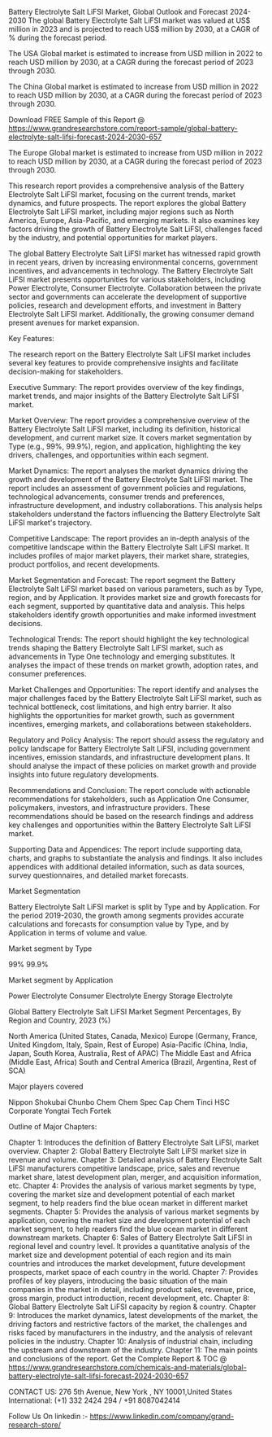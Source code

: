 Battery Electrolyte Salt LiFSI Market, Global Outlook and Forecast 2024-2030
The global Battery Electrolyte Salt LiFSI market was valued at US$ million in 2023 and is projected to reach US$ million by 2030, at a CAGR of % during the forecast period.

The USA Global market is estimated to increase from USD million in 2022 to reach USD million by 2030, at a CAGR during the forecast period of 2023 through 2030.

The China Global market is estimated to increase from USD million in 2022 to reach USD million by 2030, at a CAGR during the forecast period of 2023 through 2030.

Download FREE Sample of this Report @ https://www.grandresearchstore.com/report-sample/global-battery-electrolyte-salt-lifsi-forecast-2024-2030-657

The Europe Global market is estimated to increase from USD million in 2022 to reach USD million by 2030, at a CAGR during the forecast period of 2023 through 2030.

This research report provides a comprehensive analysis of the Battery Electrolyte Salt LiFSI market, focusing on the current trends, market dynamics, and future prospects. The report explores the global Battery Electrolyte Salt LiFSI market, including major regions such as North America, Europe, Asia-Pacific, and emerging markets. It also examines key factors driving the growth of Battery Electrolyte Salt LiFSI, challenges faced by the industry, and potential opportunities for market players.

The global Battery Electrolyte Salt LiFSI market has witnessed rapid growth in recent years, driven by increasing environmental concerns, government incentives, and advancements in technology. The Battery Electrolyte Salt LiFSI market presents opportunities for various stakeholders, including Power Electrolyte, Consumer Electrolyte. Collaboration between the private sector and governments can accelerate the development of supportive policies, research and development efforts, and investment in Battery Electrolyte Salt LiFSI market. Additionally, the growing consumer demand present avenues for market expansion.

Key Features:

The research report on the Battery Electrolyte Salt LiFSI market includes several key features to provide comprehensive insights and facilitate decision-making for stakeholders.

Executive Summary: The report provides overview of the key findings, market trends, and major insights of the Battery Electrolyte Salt LiFSI market.

Market Overview: The report provides a comprehensive overview of the Battery Electrolyte Salt LiFSI market, including its definition, historical development, and current market size. It covers market segmentation by Type (e.g., 99%, 99.9%), region, and application, highlighting the key drivers, challenges, and opportunities within each segment.

Market Dynamics: The report analyses the market dynamics driving the growth and development of the Battery Electrolyte Salt LiFSI market. The report includes an assessment of government policies and regulations, technological advancements, consumer trends and preferences, infrastructure development, and industry collaborations. This analysis helps stakeholders understand the factors influencing the Battery Electrolyte Salt LiFSI market's trajectory.

Competitive Landscape: The report provides an in-depth analysis of the competitive landscape within the Battery Electrolyte Salt LiFSI market. It includes profiles of major market players, their market share, strategies, product portfolios, and recent developments.

Market Segmentation and Forecast: The report segment the Battery Electrolyte Salt LiFSI market based on various parameters, such as by Type, region, and by Application. It provides market size and growth forecasts for each segment, supported by quantitative data and analysis. This helps stakeholders identify growth opportunities and make informed investment decisions.

Technological Trends: The report should highlight the key technological trends shaping the Battery Electrolyte Salt LiFSI market, such as advancements in Type One technology and emerging substitutes. It analyses the impact of these trends on market growth, adoption rates, and consumer preferences.

Market Challenges and Opportunities: The report identify and analyses the major challenges faced by the Battery Electrolyte Salt LiFSI market, such as technical bottleneck, cost limitations, and high entry barrier. It also highlights the opportunities for market growth, such as government incentives, emerging markets, and collaborations between stakeholders.

Regulatory and Policy Analysis: The report should assess the regulatory and policy landscape for Battery Electrolyte Salt LiFSI, including government incentives, emission standards, and infrastructure development plans. It should analyse the impact of these policies on market growth and provide insights into future regulatory developments.

Recommendations and Conclusion: The report conclude with actionable recommendations for stakeholders, such as Application One Consumer, policymakers, investors, and infrastructure providers. These recommendations should be based on the research findings and address key challenges and opportunities within the Battery Electrolyte Salt LiFSI market.

Supporting Data and Appendices: The report include supporting data, charts, and graphs to substantiate the analysis and findings. It also includes appendices with additional detailed information, such as data sources, survey questionnaires, and detailed market forecasts.

Market Segmentation

Battery Electrolyte Salt LiFSI market is split by Type and by Application. For the period 2019-2030, the growth among segments provides accurate calculations and forecasts for consumption value by Type, and by Application in terms of volume and value.

Market segment by Type

99%
99.9%

Market segment by Application

Power Electrolyte
Consumer Electrolyte
Energy Storage Electrolyte

Global Battery Electrolyte Salt LiFSI Market Segment Percentages, By Region and Country, 2023 (%)

North America (United States, Canada, Mexico)
Europe (Germany, France, United Kingdom, Italy, Spain, Rest of Europe)
Asia-Pacific (China, India, Japan, South Korea, Australia, Rest of APAC)
The Middle East and Africa (Middle East, Africa)
South and Central America (Brazil, Argentina, Rest of SCA)

Major players covered

Nippon Shokubai
Chunbo Chem
Chem Spec
Cap Chem
Tinci
HSC Corporate
Yongtai Tech
Fortek

Outline of Major Chapters:

Chapter 1: Introduces the definition of Battery Electrolyte Salt LiFSI, market overview.
Chapter 2: Global Battery Electrolyte Salt LiFSI market size in revenue and volume.
Chapter 3: Detailed analysis of Battery Electrolyte Salt LiFSI manufacturers competitive landscape, price, sales and revenue market share, latest development plan, merger, and acquisition information, etc.
Chapter 4: Provides the analysis of various market segments by type, covering the market size and development potential of each market segment, to help readers find the blue ocean market in different market segments.
Chapter 5: Provides the analysis of various market segments by application, covering the market size and development potential of each market segment, to help readers find the blue ocean market in different downstream markets.
Chapter 6: Sales of Battery Electrolyte Salt LiFSI in regional level and country level. It provides a quantitative analysis of the market size and development potential of each region and its main countries and introduces the market development, future development prospects, market space of each country in the world.
Chapter 7: Provides profiles of key players, introducing the basic situation of the main companies in the market in detail, including product sales, revenue, price, gross margin, product introduction, recent development, etc.
Chapter 8: Global Battery Electrolyte Salt LiFSI capacity by region & country.
Chapter 9: Introduces the market dynamics, latest developments of the market, the driving factors and restrictive factors of the market, the challenges and risks faced by manufacturers in the industry, and the analysis of relevant policies in the industry.
Chapter 10: Analysis of industrial chain, including the upstream and downstream of the industry.
Chapter 11: The main points and conclusions of the report.
Get the Complete Report & TOC @ https://www.grandresearchstore.com/chemicals-and-materials/global-battery-electrolyte-salt-lifsi-forecast-2024-2030-657

CONTACT US:
276 5th Avenue, New York , NY 10001,United States
International: (+1) 332 2424 294 / +91 8087042414

Follow Us On linkedin :- https://www.linkedin.com/company/grand-research-store/
